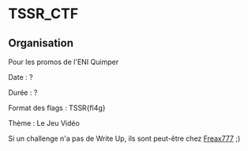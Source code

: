# TSSR_CTF
## Organisation

Pour les promos de l'ENI Quimper

Date : ?

Durée : ?

Format des flags : TSSR{fl4g}

Thème : Le Jeu Vidéo

Si un challenge n'a pas de Write Up, ils sont peut-être chez [Freax777](https://github.com/Freax777/CTF_EVENT) ;)
